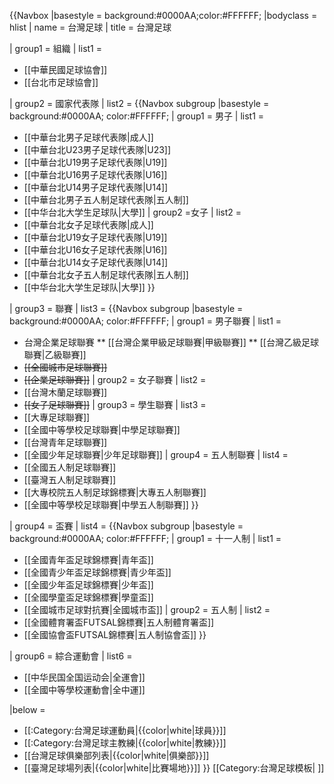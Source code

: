 {{Navbox
|basestyle = background:#0000AA;color:#FFFFFF;
|bodyclass = hlist
| name = 台灣足球
| title = 台灣足球

| group1 = 組織
| list1 = 
* [[中華民國足球協會]]
* [[台北市足球協會]]

| group2 = 國家代表隊
| list2 = 
{{Navbox subgroup
|basestyle = background:#0000AA; color:#FFFFFF;
| group1 = 男子
| list1 = 
* [[中華台北男子足球代表隊|成人]]
* [[中華台北U23男子足球代表隊|U23]]
* [[中華台北U19男子足球代表隊|U19]]
* [[中華台北U16男子足球代表隊|U16]]
* [[中華台北U14男子足球代表隊|U14]]
* [[中華台北男子五人制足球代表隊|五人制]]
* [[中华台北大学生足球队|大學]]
| group2 =女子
| list2 = 
* [[中華台北女子足球代表隊|成人]]
* [[中華台北U19女子足球代表隊|U19]]
* [[中華台北U16女子足球代表隊|U16]]
* [[中華台北U14女子足球代表隊|U14]]
* [[中華台北女子五人制足球代表隊|五人制]]
* [[中华台北大学生足球队|大學]]
}}

| group3 = 聯賽
| list3 = 
{{Navbox subgroup
|basestyle = background:#0000AA; color:#FFFFFF;
| group1 = 男子聯賽
| list1 = 
* 台灣企業足球聯賽
** [[台灣企業甲級足球聯賽|甲級聯賽]]
** [[台灣乙級足球聯賽|乙級聯賽]]
* <s>[[全國城市足球聯賽]]</s>
* <s>[[企業足球聯賽]]</s>
| group2 = 女子聯賽
| list2 = 
* [[台灣木蘭足球聯賽]]
* <s>[[女子足球聯賽]]</s>
| group3 = 學生聯賽
| list3 = 
* [[大專足球聯賽]]
* [[全國中等學校足球聯賽|中學足球聯賽]]
* [[台灣青年足球聯賽]]
* [[全國少年足球聯賽|少年足球聯賽]]
| group4 = 五人制聯賽
| list4 = 
* [[全國五人制足球聯賽]]
* [[臺灣五人制足球聯賽]]
* [[大專校院五人制足球錦標賽|大專五人制聯賽]]
* [[全國中等學校足球聯賽|中學五人制聯賽]]
}}

| group4 = 盃賽
| list4 = 
{{Navbox subgroup
|basestyle = background:#0000AA; color:#FFFFFF;
| group1 = 十一人制
| list1 = 
* [[全國青年盃足球錦標賽|青年盃]]
* [[全國青少年盃足球錦標賽|青少年盃]]
* [[全國少年盃足球錦標賽|少年盃]]
* [[全國學童盃足球錦標賽|學童盃]]
* [[全國城市足球對抗賽|全國城市盃]]
| group2 = 五人制
| list2 = 
* [[全國體育署盃FUTSAL錦標賽|五人制體育署盃]]
* [[全國協會盃FUTSAL錦標賽|五人制協會盃]]
}}

| group6 = 綜合運動會
| list6 = 
* [[中华民国全国运动会|全運會]]
* [[全國中等學校運動會|全中運]]

|below =
* [[:Category:台灣足球運動員|{{color|white|球員}}]]
* [[:Category:台灣足球主教練|{{color|white|教練}}]]
* [[台灣足球俱樂部列表|{{color|white|俱樂部}}]]
* [[臺灣足球場列表|{{color|white|比賽場地}}]]
}}<noinclude>
[[Category:台灣足球模板| ]]
</noinclude>